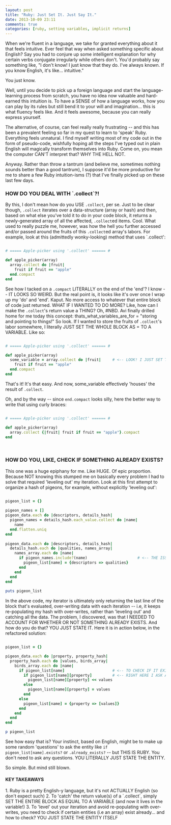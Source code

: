 ```yaml
---
layout: post
title: "Ruby: Just Set It. Just Say It."
date: 2013-10-09 23:11
comments: true
categories: [ruby, setting variables, implicit returns]
---
```


When we're fluent in a language, we take for granted everything about it that feels intuitive. Ever feel that way when asked something specific about English? Say you had to conjure up some intelligent explanation for why certain verbs conjugate irregularly while others don't. You'd probably say something like, "I don't know! I just know that they do. I've always known. If you know English, it's like... intuitive."

You just know. 

Well, until you decide to pick up a foreign language and start the language-learning process from scratch, you have no idea now valuable and hard-earned this intuition is. To have a SENSE of how a language works, how you can play by its rules but still bend it to your will and imagination... this is what fluency feels like. And it feels awesome, because you can really express yourself. 

The alternative, of course, can feel really really frustrating -- and this has been a prevalent feeling so far in my quest to learn to 'speak' Ruby. Everything feels unnatural. I find myself writing most of my code out in the form of pseudo-code, wishfully hoping all the steps I've typed out in plain English will magically transform themselves into Ruby. Come on, you mean the computer CAN'T interpret that? WHY THE HELL NOT.

Anyway. Rather than throw a tantrum (and believe me, sometimes nothing sounds better than a good tantrum), I suppose it'd be more productive for me to share a few Ruby intuition-isms (?) that I've finally picked up on these last few days.


<h3>HOW DO YOU DEAL WITH `.collect`?!</h3>

By this, I don't mean how do you USE `.collect`, per se. Just to be clear though, `.collect` iterates over a data-structure (array or hash) and then, based on what else you've told it to do in your code block, it returns a newly-generated array of all the affected, `.collect`ed items. Cool. What used to really puzzle me, however, was how the hell you further accessed and/or passed around the fruits of this `.collect`ed array's labors. For example, look at this (admittedly wonky-looking) method that uses `.collect': 


``` ruby

# ===== Apple-picker using '.collect' ====== #

def apple_picker(array)
  array.collect do |fruit|
    fruit if fruit == "apple"
  end.compact
end

```

See how I tacked on a `.compact` LITERALLY on the end of the 'end'? I know -- IT LOOKS SO WEIRD. But the real point is, it looks like it's over once I wrap up my 'do' and 'end'. Kaput. No more access to whatever that entire block of code just returned. WHAT IF I WANTED TO DO MORE? Like, how can I make the `.collect`'s return value a THING? Oh, #NBD. Avi finally drilled home for me today this concept: thats_what_variables_are_for = "storing and pointing to things!" So look. If I wanted to store the fruits of `.collect`'s labor somewhere, I literally JUST SET THE WHOLE BLOCK AS = TO A VARIABLE. Like so:


``` ruby

# ===== Apple-picker using '.collect' ====== #

def apple_picker(array)
  some_variable = array.collect do |fruit|     # <-- LOOK! I JUST SET THE 'EQUAL TO' BIT RIGHT HERE
    fruit if fruit == "apple"
  end.compact
end

```

That's it! It's that easy. And now, some_variable effectively 'houses' the result of `.collect`. 

Oh, and by the way -- since `end.compact` looks silly, here the better way to write that using curly braces:


``` ruby

# ===== Apple-picker using '.collect' ====== #

def apple_picker(array)
  array.collect {|fruit| fruit if fruit == "apple"}.compact
end

```
<br>

<h3>HOW DO YOU, LIKE, CHECK IF SOMETHING ALREADY EXISTS?</h3>

This one was a huge epiphany for me. Like HUGE. Of epic proportion. Because NOT knowing this stumped me on basically every problem I had to solve that required 'leveling out' my iteration. Look at this first attempt to organize a hash of pigeons, for example, without explicitly 'leveling out':


``` ruby

pigeon_list = {}
 
pigeon_names = []
pigeon_data.each do |descriptors, details_hash|
  pigeon_names = details_hash.each_value.collect do |name|
    name
  end.flatten.uniq
end
 
pigeon_data.each do |descriptors, details_hash|
  details_hash.each do |qualities, names_array|
    names_array.each do |name|
      if pigeon_names.include?(name)                      # <-- THE ISSUE IS AROUND HERE
        pigeon_list[name] = {descriptors => qualities}
      end
    end
  end
end
 
puts pigeon_list

```

In the above code, my iterator is ultimately only returning the last line of the block that's evaluated, over-writing data with each iteration -- i.e, it keeps re-populating my hash with over-writes, rather than 'leveling out' and catching all the data. The problem, I discovered, was that I NEEDED TO ACCOUNT FOR WHETHER OR NOT SOMETHING ALREADY EXISTS. And how do you do that? YOU JUST STATE IT. Here it is in action below, in the refactored solution:

``` ruby

pigeon_list = {}

pigeon_data.each do |property, property_hash|
  property_hash.each do |values, birds_array|
    birds_array.each do |name|
      if pigeon_list[name]                     # <-- TO CHECK IF IT EXISTS? JUST STATE IT
        if pigeon_list[name][property]         # <-- RIGHT HERE I ASK AGAIN IF SOMETHING EXISTS
          pigeon_list[name][property] << values    
        else
          pigeon_list[name][property] = values     
        end
      else                                         
        pigeon_list[name] = {property => [values]} 
      end
    end
  end
end

p pigeon_list

```

See how easy that is? Your instinct, based on English, might be to make up some random 'questions' to ask the entity like `if pigeon_list[name].exists?` or `.already_exists?` -- but THIS IS RUBY. You don't need to ask any questions. YOU LITERALLY JUST STATE THE ENTITY. 

So simple. But mind still blown.


<h4>KEY TAKEAWAYS</h4>
1. Ruby is a pretty English-y language, but it's not ACTUALLY English (so don't expect such)
2. To 'catch' the return value(s) of a `.collect`, simply SET THE ENTIRE BLOCK AS EQUAL TO A VARIABLE (and now it lives in the variable!)
3. To 'level' out your iteration and avoid re-populating with over-writes, you need to check if certain entities (i.e an array) exist already... and how to check? YOU JUST STATE THE ENTITY ITSELF

